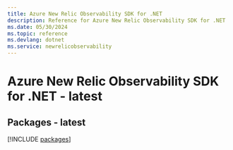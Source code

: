 ```yaml
---
title: Azure New Relic Observability SDK for .NET
description: Reference for Azure New Relic Observability SDK for .NET
ms.date: 05/30/2024
ms.topic: reference
ms.devlang: dotnet
ms.service: newrelicobservability
---
```

# Azure New Relic Observability SDK for .NET - latest
## Packages - latest
[!INCLUDE [packages](new-relic-observability-index.md)]
